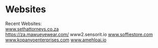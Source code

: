 # Websites
Recent Websites:  
www.sethattorneys.co.za  
https://za.mawueyewear.com/
www2.sensorit.io
www.soffiestore.com
www.kopanyoenterprises.com
www.amehloai.io
